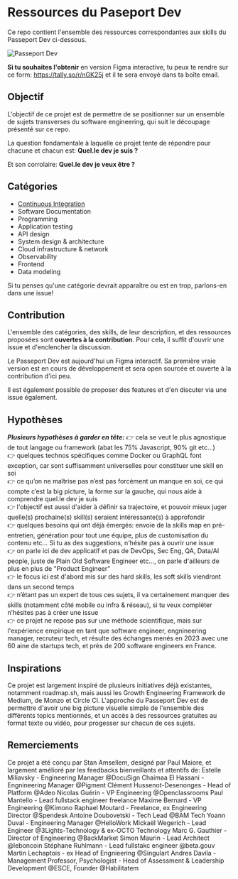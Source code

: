 # Ressources du Paseport Dev

Ce repo contient l'ensemble des ressources correspondantes aux skills du Passeport Dev ci-dessous.

![Passeport Dev](https://i.postimg.cc/xC1vgLCv/Capture-d-e-cran-2023-07-25-a-10-11-56.png)

**Si tu souhaites l'obtenir** en version Figma interactive, tu peux te rendre sur ce form: https://tally.so/r/nGK25j et il te sera envoyé dans ta boîte email.

## Objectif

L'objectif de ce projet est de permettre de se positionner sur un ensemble de sujets transverses du software engineering, qui suit le découpage présenté sur ce repo.

La question fondamentale à laquelle ce projet tente de répondre pour chacune et chacun est: **Quel.le dev je suis ?**

Et son corrolaire: **Quel.le dev je veux être ?**


## Catégories
- [Continuous Integration](continuous-integration.md)
- Software Documentation
- Programming
- Application testing
- API design
- System design & architecture
- Cloud infrastructure & network
- Observability
- Frontend
- Data modeling

Si tu penses qu'une catégorie devrait apparaître ou est en trop, parlons-en dans une issue!

## Contribution
L'ensemble des catégories, des skills, de leur description, et des ressources proposées sont **ouvertes à la contribution**. Pour cela, il suffit d'ouvrir une issue et d'enclencher la discussion.

Le Passeport Dev est aujourd'hui un Figma interactif. Sa première vraie version est en cours de développement et sera open sourcée et ouverte à la contribution d'ici peu.

Il est également possible de proposer des features et d'en discuter via une issue également.

## Hypothèses

***Plusieurs hypothèses à garder en tête:***
👉 cela se veut le plus agnostique de tout langage ou framework (abat les 75% Javascript, 90% git etc…)\
👉 quelques technos spécifiques comme Docker ou GraphQL font exception, car sont suffisamment universelles pour constituer une skill en soi\
👉 ce qu’on ne maîtrise pas n’est pas forcément un manque en soi, ce qui compte c’est la big picture, la forme sur la gauche, qui nous aide à comprendre quel.le dev je suis\
👉 l'objectif est aussi d'aider à définir sa trajectoire, et pouvoir mieux juger quelle(s) prochaine(s) skill(s) seraient intéressante(s) à approfondir\
👉 quelques besoins qui ont déjà émergés: envoie de la skills map en pré-entretien, génération pour tout une équipe, plus de customisation du contenu etc… Si tu as des suggestions, n'hésite pas à ouvrir une issue\
👉 on parle ici de dev applicatif et pas de DevOps, Sec Eng, QA, Data/AI people, juste de Plain Old Software Engineer etc…, on parle d'ailleurs de plus en plus de "Product Engineer"\
👉 le focus ici est d'abord mis sur des hard skills, les soft skills viendront dans un second temps\
👉 n’étant pas un expert de tous ces sujets, il va certainement manquer des skills (notamment côté mobile ou infra & réseau), si tu veux compléter n’hésites pas à créer une issue\
👉 ce projet ne repose pas sur une méthode scientifique, mais sur l'expérience empirique en tant que software engineer, engnineering manager, recruteur tech, et résulte des échanges menés en 2023 avec une 60 aine de startups tech, et près de 200 software engineers en France.

## Inspirations

Ce projet est largement inspiré de plusieurs initiatives déjà existantes, notamment roadmap.sh, mais aussi les Growth Engineering Framework de Medium, de Monzo et Circle CI. L'approche du Passeport Dev est de permettre d'avoir une big picture visuelle simple de l'ensemble des différents topics mentionnés, et un accès à des ressources gratuites au format texte ou vidéo, pour progesser sur chacun de ces sujets.

## Remerciements

Ce projet a été conçu par Stan Amsellem, designé par Paul Maiore, et largement amélioré par les feedbacks bienveillants et attentifs de:
Estelle Miliavsky - Engineering Manager @DocuSign
Chaimaa El Hassani - Engnineering Manager @Pigment
Clément Hussenot-Desenonges - Head of Platform @Adeo
Nicolas Guérin - VP Engineering @Openclassrooms
Paul Mantello - Lead fullstack engineer freelance
Maxime Bernard - VP Engineering @Kimono
Raphael Moutard - Freelance, ex Engineering Director @Spendesk
Antoine Doubovetski - Tech Lead @BAM Tech
Yoann Duval - Engineering Manager @HelloWork
Mickaël Wegerich - Lead Engineer @3Lights-Technology & ex-OCTO Technology
Marc G. Gauthier - Director of Engineering @BackMarket
Simon Maurin - Lead Architect @leboncoin
Stéphane Ruhlmann - Lead fullstakc engineer @beta.gouv
Martin Lechaptois - ex Head of Engnieering @Singulart
Andres Davila - Management Professor, Psychologist - Head of Assessment & Leadership Development @ESCE, Founder @Habilitatem




